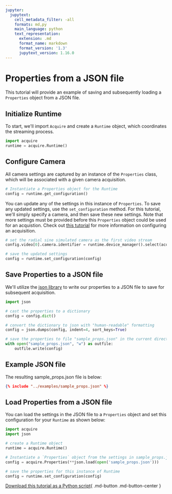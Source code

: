 ```yaml
---
jupyter:
  jupytext:
    cell_metadata_filter: -all
    formats: md,py
    main_language: python
    text_representation:
      extension: .md
      format_name: markdown
      format_version: '1.3'
      jupytext_version: 1.16.0
---
```


# Properties from a JSON file

This tutorial will provide an example of saving and subsequently loading a `Properties` object from a JSON file.

## Initialize Runtime

To start, we'll import `Acquire` and create a `Runtime` object, which coordinates the streaming process.

```python
import acquire
runtime = acquire.Runtime()
```

## Configure Camera

All camera settings are captured by an instance of the `Properties` class, which will be associated with a given camera acquisition.

```python
# Instantiate a Properties object for the Runtime
config = runtime.get_configuration()
```

You can update any of the settings in this instance of `Properties`. To save any updated settings, use the `set_configuration` method.  For this tutorial, we'll simply specify a camera, and then save these new settings. Note that more settings must be provided before this `Properties` object could be used for an acquistion. Check out [this tutorial](configure.md) for more information on configuring an acquisition.

```python
# set the radial sine simulated camera as the first video stream
config.video[0].camera.identifier = runtime.device_manager().select(acquire.DeviceKind.Camera, "simulated: radial sin")

# save the updated settings
config = runtime.set_configuration(config)
```

## Save Properties to a JSON file
We'll utilize the [json library](https://docs.python.org/3/library/json.html#) to write our properties to a JSON file to save for subsequent acquisition.

```python
import json

# cast the properties to a dictionary
config = config.dict()

# convert the dictionary to json with "human-readable" formatting
config = json.dumps(config, indent=4, sort_keys=True)

# save the properties to file "sample_props.json" in the current directory
with open("sample_props.json", "w") as outfile:
    outfile.write(config)
```

## Example JSON file
The resulting sample_props.json file is below:

~~~json
{% include "../examples/sample_props.json" %}
~~~

## Load Properties from a JSON file
You can load the settings in the JSON file to a `Properties` object and set this configuration for your `Runtime` as shown below:

```python
import acquire
import json

# create a Runtime object
runtime = acquire.Runtime()

# Instantiate a `Properties` object from the settings in sample_props.json
config = acquire.Properties(**json.load(open('sample_props.json')))

# save the properties for this instance of Runtime
config = runtime.set_configuration(config)
```

[Download this tutorial as a Python script](props_json.py){ .md-button .md-button-center }
